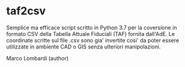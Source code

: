 taf2csv
==========
Semplice ma efficace script scritto in Python 3.7 per la coversione in formato CSV della Tabella Attuale Fiduciali (TAF) fornita dall'AdE. Le coordinate scritte sul file .csv sono gia' invertite cosi' da poter essere utilizzate in ambiente CAD o GIS senza ulteriori manipolazioni.

Marco Lombardi (author)
